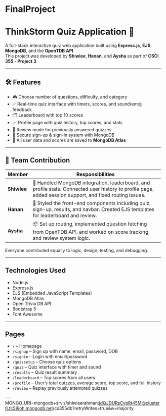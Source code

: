 # FinalProject

# ThinkStorm Quiz Application 🧠

A full-stack interactive quiz web application built using **Express.js**, **EJS**, **MongoDB**, and the **OpenTDB API**.  
This project was developed by **Shiwlee**, **Hanan**, and **Aysha** as part of **CSCI 355 - Project 3**.

---

## 🛠 Features

- 🎮 Choose number of questions, difficulty, and category
- ✅ Real-time quiz interface with timers, scores, and sound/emoji feedback
- 🗂 Leaderboard with top 10 scores
- 📈 Profile page with quiz history, top scores, and stats
- 🔁 Review mode for previously answered quizzes
- 👤 Secure sign-up & sign-in system with MongoDB
- 💾 All user data and scores are saved to **MongoDB Atlas**

---

## 👥 Team Contribution

| Member   | Responsibilities |
|----------|------------------|
| **Shiwlee** | 🧩 Handled MongoDB integration, leaderboard, and profile stats. Connected user history to profile page, added session support, and fixed routing issues. |
| **Hanan**   | 🎨 Styled the front-end components including quiz, sign-up, results, and navbar. Created EJS templates for leaderboard and review. |
| **Aysha**   | 📦 Set up routing, implemented question fetching from OpenTDB API, and worked on score tracking and review system logic. |

Everyone contributed equally to logic, design, testing, and debugging.

---

## Technologies Used

- Node.js
- Express.js
- EJS (Embedded JavaScript Templates)
- MongoDB Atlas
- Open Trivia DB API
- Bootstrap 5
- Font Awesome

---

##  Pages

- `/` – Homepage
- `/signup` – Sign up with name, email, password, DOB
- `/signin` – Login with email/password
- `/quizsetup` – Choose quiz options
- `/quiz` – Quiz interface with timer and sound
- `/results` – Quiz result summary
- `/leaderboard` – Top scores from all users
- `/profile` – User’s total quizzes, average score, top score, and full history
- `/review` – Replay previously attempted quizzes

---MONGO_URI=mongodb+srv://shiwleerahman:jdQJDURsCvpRt45M@cluster0.fc58ioh.mongodb.net/cs355db?retryWrites=true&w=majority
